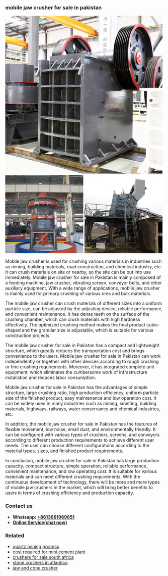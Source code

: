 <h3>mobile jaw crusher for sale in pakistan</h3><img src='1702950245.jpg' alt=''><p>Mobile jaw crusher is used for crushing various materials in industries such as mining, building materials, road construction, and chemical industry, etc. It can crush materials on site or nearby, so the site can be put into use immediately. Mobile jaw crusher for sale in Pakistan is mainly composed of a feeding machine, jaw crusher, vibrating screen, conveyor belts, and other auxiliary equipment. With a wide range of applications, mobile jaw crusher is mainly used for primary crushing of various ores and bulk materials.</p><p>The mobile jaw crusher can crush materials of different sizes into a uniform particle size, can be adjusted by the adjusting device, reliable performance, and convenient maintenance. It has dense teeth on the surface of the crushing chamber, which can crush materials with high hardness effectively. The optimized crushing method makes the final product cubic-shaped and the granular size is adjustable, which is suitable for various construction projects.</p><p>The mobile jaw crusher for sale in Pakistan has a compact and lightweight structure, which greatly reduces the transportation cost and brings convenience to the users. Mobile jaw crusher for sale in Pakistan can work independently or together with other devices according to rough crushing or fine crushing requirements. Moreover, it has integrated complete unit equipment, which eliminates the cumbersome work of infrastructure installation and reduces labor consumption.</p><p>Mobile jaw crusher for sale in Pakistan has the advantages of simple structure, large crushing ratio, high production efficiency, uniform particle size of the finished product, easy maintenance and low operation cost. It can be widely used in many industries such as mining, smelting, building materials, highways, railways, water conservancy and chemical industries, etc.</p><p>In addition, the mobile jaw crusher for sale in Pakistan has the features of flexible movement, low noise, small dust, and environmentally friendly. It can be configured with various types of crushers, screens, and conveyors according to different production requirements to achieve different user needs. The user can choose different configurations according to the material types, sizes, and finished product requirements.</p><p>In conclusion, mobile jaw crusher for sale in Pakistan has large production capacity, compact structure, simple operation, reliable performance, convenient maintenance, and low operating cost. It is suitable for various materials and can meet different crushing requirements. With the continuous development of technology, there will be more and more types of mobile jaw crushers in the market, which will bring better benefits to users in terms of crushing efficiency and production capacity.</p><h3>Contact us</h3><ul><li><strong>Whatsapp:&nbsp;<a href="https://wa.me/8613661969651">+8613661969651</a></strong></li><li><a href="https://swt.shibang-china.com/?git&amp;zhl&amp;mobile jaw crusher for sale in pakistan"><strong>Online Service(chat now)</strong></a></li></ul><h3>Related</h3><ul><li><a href='quartz mining process.md'>quartz mining process</a></li><li><a href='cost required for mini cement plant.md'>cost required for mini cement plant</a></li><li><a href='crushers for sale south africa.md'>crushers for sale south africa</a></li><li><a href='stone crushers in atlantico.md'>stone crushers in atlantico</a></li><li><a href='jaw and cone crusher.md'>jaw and cone crusher</a></li></ul>
